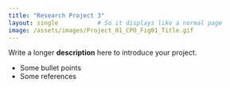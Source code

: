 ```yaml
---
title: "Research Project 3"
layout: single           # So it displays like a normal page
image: /assets/images/Project_01_CPO_Fig01_Title.gif
---
```

Write a longer **description** here to introduce your project.

- Some bullet points
- Some references
